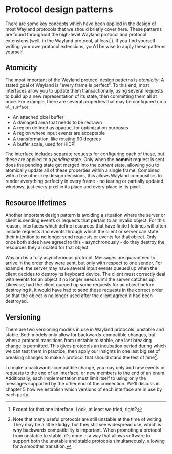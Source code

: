 # Protocol design patterns

There are some key concepts which have been applied in the design of most
Wayland protocols that we should briefly cover here. These patterns are found
throughout the high-level Wayland protocol and protocol extensions (well, in the
Wayland protocol, at least[^1]). If you find yourself writing your own
protocol extensions, you'd be wise to apply these patterns yourself.

## Atomicity

The most important of the Wayland protocol design patterns is *atomicity*. A
stated goal of Wayland is "every frame is perfect". To this end, most interfaces
allow you to update them transactionally, using several requests to build up a
new representation of its state, then committing them all at once. For example,
there are several properties that may be configured on a `wl_surface`:

- An attached pixel buffer
- A damaged area that needs to be redrawn
- A region defined as opaque, for optimization purposes
- A region where input events are acceptable
- A transformation, like rotating 90 degrees
- A buffer scale, used for HiDPI

The interface includes separate requests for configuring each of these, but
these are applied to a *pending* state. Only when the **commit** request is sent
does the pending state get merged into the *current* state, allowing you to
atomically update all of these properties within a single frame. Combined with a
few other key design decisions, this allows Wayland compositors to render
everything perfectly in every frame - no tearing or partially updated windows,
just every pixel in its place and every place in its pixel.

## Resource lifetimes

Another important design pattern is avoiding a situation where the server or
client is sending events or requests that pertain to an invalid object. For this
reason, interfaces which define resources that have finite lifetimes will often
include requests and events through which the client or server can state their
intention to no longer send requests or events for that object. Only once both
sides have agreed to this - asynchronously - do they destroy the resources they
allocated for that object.

Wayland is a fully asynchronous protocol. Messages are guaranteed to arrive in
the order they were sent, but only with respect to one sender. For example, the
server may have several input events queued up when the client decides to
destroy its keyboard device. The client must correctly deal with events for an
object it no longer needs until the server catches up. Likewise, had the client
queued up some requests for an object before destroying it, it would have had to
send these requests in the correct order so that the object is no longer used
after the client agreed it had been destroyed.

## Versioning

There are two versioning models in use in Wayland protocols: unstable and
stable. Both models only allow for backwards-compatible changes, but when a
protocol transitions from unstable to stable, one last breaking change is
permitted. This gives protocols an incubation period during which we can test
them in practice, then apply our insights in one last big set of breaking
changes to make a protocol that should stand the test of time[^2].

To make a backwards-compatible change, you may only add new events or requests
to the end of an interface, or new members to the end of an enum. Additionally,
each implementation must limit itself to using only the messages supported by
the other end of the connection. We'll discuss in chapter 5 how we establish
which versions of each interface are in use by each party.

[^1]: Except for that one interface. Look, at least we tried, right?

[^2]: Note that many useful protocols are still unstable at the time of writing. They may be a little kludgy, but they still see widespread use, which is why backwards compatibility is important. When promoting a protocol from unstable to stable, it's done in a way that allows software to support both the unstable and stable protocols simultaneously, allowing for a smoother transition.
